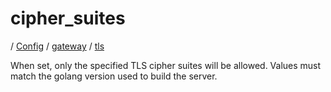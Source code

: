 # cipher_suites

/ [Config](../../../README.md) / [gateway](../../README.md) / [tls](../README.md) 

When set, only the specified TLS cipher suites will be allowed. Values must match the golang version used to build the server.

